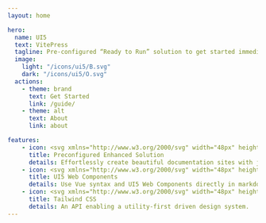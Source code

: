 ```yaml
---
layout: home

hero:
  name: UI5
  text: VitePress
  tagline: Pre-configured “Ready to Run” solution to get started immediately with VitePress and UI5.
  image:
    light: "/icons/ui5/B.svg"
    dark: "/icons/ui5/O.svg"
  actions:
    - theme: brand
      text: Get Started
      link: /guide/    
    - theme: alt
      text: About
      link: about

features:
    - icon: <svg xmlns="http://www.w3.org/2000/svg" width="48px" height="48px" viewBox="0 0 208 128"><rect width="198" height="118" x="5" y="5" ry="10" stroke="#FFF" stroke-width="10" fill="#FFF"/><path d="M30 98V30h20l20 25 20-25h20v68H90V59L70 84 50 59v39zm125 0l-30-33h20V30h20v35h20z"/></svg>
      title: Preconfigured Enhanced Solution
      details: Effortlessly create beautiful documentation sites with just markdown.
    - icon: <svg xmlns="http://www.w3.org/2000/svg" width="48px" height="48px" viewBox="0 0 500 500"><clipPath id="a"><path d="m244.45-.49s-.06 20.81 54.34 53.86c105.62 64.16 105.26 123 105.26 135.34 0 52.44-54.58 86.34-79.9 58.9 0 0 24.85-18.44 24.85-46.8 0 0-18.22 12-27.75 14.08 0 0 12.42-21.95 6.63-60.46 0 0-9.94 19.46-41.83 35.2 0 0 12.42-27.75.83-54.25 0 0 2.48 33.13-72.9 68.33s-52.18 70.41-52.18 70.41 15-16 40.54-4.75c34.51 15.16 20.56 76-34.94 76-54 0-89.49-58.75-89.49-104.64 0-19 2.06-53.87 36.33-92.26 27.26-30.53 60.88-46.64 68.09-80.4-37.33 34.6-104.72 57.2-144.77 116.44-36 53.21-24.3 123.59-17.83 145.25 29.38 98.18 120.41 169.75 228.15 169.75 131.51 0 239.48-105.23 239.48-236.74 0-199.08-189.26-220.2-242.91-263.26zm-31.86 243.71c-4 .93-7.85-.75-14.25-2.69-6-1.83-8.11-1.48-8.11-1.48a101.62 101.62 0 0 1 12.67-7.26c6.36-2.93 11.8-3.08 14.32 2.74 1.66 3.83-1.35 7.92-4.63 8.69z"/></clipPath><linearGradient id="b" gradientUnits="userSpaceOnUse" x1="367.98" x2="134.4" y1="467.61" y2="63.04"><stop offset="0" stop-color="#ff5a37"/><stop offset="1" stop-color="#ff961e"/></linearGradient><clipPath id="c"><path d="m244.45 0s-.06 20.81 54.34 53.86c105.62 64.14 105.26 122.99 105.26 135.34 0 52.44-54.58 86.34-79.9 58.9 0 0 24.85-18.44 24.85-46.8 0 0-18.22 12-27.75 14.08 0 0 12.42-21.95 6.63-60.46 0 0-9.94 19.46-41.83 35.2 0 0 12.42-27.75.83-54.25 0 0 2.48 33.13-72.9 68.33s-52.18 70.41-52.18 70.41 15-16 40.54-4.75c34.51 15.16 20.56 76-34.94 76-54 0-89.49-58.76-89.49-104.65 0-19 2.06-53.87 36.33-92.26 27.26-30.53 60.88-46.64 68.09-80.4-37.33 34.61-104.72 57.21-144.77 116.45-36 53.21-24.3 123.6-17.83 145.25 29.38 98.19 120.41 169.75 228.15 169.75 131.51 0 239.48-105.23 239.48-236.74 0-199.08-189.26-220.2-242.91-263.26zm-31.86 243.71c-4 .93-7.85-.75-14.25-2.69-6-1.82-8.11-1.48-8.11-1.48a101.62 101.62 0 0 1 12.67-7.26c6.36-2.93 11.8-3.08 14.32 2.74 1.66 3.83-1.35 7.92-4.63 8.69z"/></clipPath><linearGradient id="d" gradientUnits="userSpaceOnUse" x1="367.98" x2="134.4" y1="468.1" y2="63.53"><stop offset="0" stop-color="#fc4229"/><stop offset="1" stop-color="#ff7014"/></linearGradient><g clip-path="url(#a)"><path d="m244.45-.49s-.06 20.81 54.34 53.86c105.62 64.16 105.26 123 105.26 135.34 0 52.44-54.58 86.34-79.9 58.9 0 0 24.85-18.44 24.85-46.8 0 0-18.22 12-27.75 14.08 0 0 12.42-21.95 6.63-60.46 0 0-9.94 19.46-41.83 35.2 0 0 12.42-27.75.83-54.25 0 0 2.48 33.13-72.9 68.33s-52.18 70.41-52.18 70.41 15-16 40.54-4.75c34.51 15.16 20.56 76-34.94 76-54 0-89.49-58.75-89.49-104.64 0-19 2.06-53.87 36.33-92.26 27.26-30.53 60.88-46.64 68.09-80.4-37.33 34.6-104.72 57.2-144.77 116.44-36 53.21-24.3 123.59-17.83 145.25 29.38 98.18 120.41 169.75 228.15 169.75 131.51 0 239.48-105.23 239.48-236.74 0-199.08-189.26-220.2-242.91-263.26z" fill="#ff5a37"/><g fill="#ff961e"><path d="m292.05 311.36s5.95 94.58-106.05 108.53c-73.18 9.11-130.76-37.51-155.74-96.89-17.39-41.34-19-88.87 1-128.08 0 0-72.65 69.25-69.31 172.89 3.43 107.62 88.58 249.05 408.05 208.12 106.21-13.61 145.17-162.43 146.74-250.8 2-109.87-49.45-161.95-49.45-161.95s26.83 77.63-35 139.47c-34.47 34.46-93.1 46.35-140.24 8.71z" opacity=".4"/><path d="m464.51 366.23s-106.82 32.6-172.46-54.87c0 0 28.71 111.32-93.66 183.62 0 0 42.4 125.71 182.45 63.3 44.94-20.02 78.8-116.8 83.67-192.05z" opacity=".6"/><path d="m278.54 526.61s66.83-85.2 13.51-215.25c0 0 47.88 97.82 133.7 132.39 0 0-51.32 85.92-147.21 82.86z" opacity=".8"/><path d="m230.78 248.2c41.93-21.61 55.37-58.64 55.37-58.64s12.42-27.76.82-54.29c0 0 2.48 33.16-73 68.39s-52.22 70.46-52.22 70.46c3.95-3.53 7.71-5.9 15.16-7.9 12.46-3.34 31.99-6.74 53.87-18.02z" opacity=".6"/><path d="m232.94 263.55c32.4 0 69.89-15.06 88.44-48.7 2.9-5.25 5.48-13.78 6.77-21.81 2-12.8 2.25-22.32-.11-39.61 0 0-6.14 17.21-41.89 36.13-13 6.87-29.61 13.74-51.61 20.42-85.24 25.87-72.74 64.14-72.74 64.14 13.43-8.89 13.51-10.57 71.14-10.57z" opacity=".4"/><path d="m232.94 263.55c29.79 0 70.29 1.67 91.33-16 12.9-10.81 24.68-25.1 24.9-46.88 0 0-17.65 11.64-27.79 14.15-14 3.46-39.29 8.78-62.39 7.46-78.41-4.45-97.19 51.8-97.19 51.8 10.81-9.96 23.97-10.53 71.14-10.53z" opacity=".2"/></g><path d="m244.45-.49s-.06 20.81 54.34 53.86c105.62 64.16 105.26 123 105.26 135.34 0 52.44-54.58 86.34-79.9 58.9 0 0 24.85-18.44 24.85-46.8 0 0-18.22 12-27.75 14.08 0 0 12.42-21.95 6.63-60.46 0 0-9.94 19.46-41.83 35.2 0 0 12.42-27.75.83-54.25 0 0 2.48 33.13-72.9 68.33s-52.18 70.41-52.18 70.41 15-16 40.54-4.75c34.51 15.16 20.56 76-34.94 76-54 0-89.49-58.75-89.49-104.64 0-19 2.06-53.87 36.33-92.26 27.26-30.53 60.88-46.64 68.09-80.4-37.33 34.6-104.72 57.2-144.77 116.44-36 53.21-24.3 123.59-17.83 145.25 29.38 98.18 120.41 169.75 228.15 169.75 131.51 0 239.48-105.23 239.48-236.74 0-199.08-189.26-220.2-242.91-263.26z" fill="url(#b)"/></g><g clip-path="url(#c)"><path d="m244.45 0s-.06 20.81 54.34 53.86c105.62 64.14 105.26 122.99 105.26 135.34 0 52.44-54.58 86.34-79.9 58.9 0 0 24.85-18.44 24.85-46.8 0 0-18.22 12-27.75 14.08 0 0 12.42-21.95 6.63-60.46 0 0-9.94 19.46-41.83 35.2 0 0 12.42-27.75.83-54.25 0 0 2.48 33.13-72.9 68.33s-52.18 70.41-52.18 70.41 15-16 40.54-4.75c34.51 15.16 20.56 76-34.94 76-54 0-89.49-58.76-89.49-104.65 0-19 2.06-53.87 36.33-92.26 27.26-30.53 60.88-46.64 68.09-80.4-37.33 34.61-104.72 57.21-144.77 116.45-36 53.21-24.3 123.6-17.83 145.25 29.38 98.19 120.41 169.75 228.15 169.75 131.51 0 239.48-105.23 239.48-236.74 0-199.08-189.26-220.2-242.91-263.26z" fill="url(#d)"/><g fill="#ff961e"><path d="m230.78 248.69c41.93-21.61 55.37-58.64 55.37-58.64s12.42-27.76.82-54.29c0 0 2.48 33.16-73 68.39s-52.22 70.46-52.22 70.46c3.95-3.52 7.71-5.9 15.16-7.9 12.46-3.34 31.99-6.71 53.87-18.02z" opacity=".6"/><path d="m232.94 264c32.4 0 69.89-15.06 88.44-48.7 2.9-5.25 5.48-13.78 6.77-21.81 2-12.8 2.25-22.32-.11-39.61 0 0-6.14 17.21-41.89 36.13-13 6.87-29.61 13.74-51.61 20.42-85.24 25.87-72.74 64.14-72.74 64.14 13.43-8.85 13.51-10.57 71.14-10.57z" opacity=".4"/><path d="m232.94 264c29.79 0 70.29 1.68 91.33-16 12.9-10.81 24.68-25.1 24.9-46.88 0 0-17.65 11.65-27.79 14.15-14 3.46-39.29 8.78-62.39 7.47-78.41-4.45-97.19 51.79-97.19 51.79 10.81-9.92 23.97-10.53 71.14-10.53z" opacity=".2"/><path d="m230.78 248.69c41.93-21.61 55.37-58.64 55.37-58.64-13 6.87-29.61 13.74-51.61 20.42-85.24 25.87-72.74 64.14-72.74 64.14 3.95-3.52 7.71-5.9 15.16-7.9 12.41-3.34 31.94-6.71 53.82-18.02z" opacity=".4"/><path d="m177 266.71c12.41-3.34 31.94-6.74 53.82-18a122.3 122.3 0 0 0 33.78-25.71c-1.88 0-3.75-.07-5.61-.17-78.41-4.45-97.19 51.79-97.19 51.79a30.39 30.39 0 0 1 12-7c1.01-.29 2.03-.62 3.2-.91z"/><path d="m487.36 263.26c0-39.7-7.54-72.31-20-99.45 1.19 3.59 25.3 79-35.06 139.33-34.46 34.46-93.09 46.39-140.23 8.71 0 0 6 94.58-106.06 108.53-73.17 9.11-130.75-37.51-155.73-96.89-17.38-41.3-19-88.77.9-128-28.11 51.63-17.5 114.51-11.45 134.76 29.38 98.19 120.41 169.75 228.15 169.75 131.51 0 239.48-105.23 239.48-236.74z" opacity=".4"/><path d="m463.18 367.1c-12.42 3.36-109.76 26.52-171.13-55.25 0 0 28.58 110.85-92.9 183.15a238.53 238.53 0 0 0 48.73 5c94.17 0 176.27-54 215.3-132.9z" opacity=".6"/><path d="m410.33 437.18c-76.11-39.18-118.28-125.33-118.28-125.33 33.92 82.73 19.22 147.29 4 183.34a240.24 240.24 0 0 0 114.28-58.01z"/></g></g></svg>
      title: UI5 Web Components
      details: Use Vue syntax and UI5 Web Components directly in markdown.
    - icon: <svg xmlns="http://www.w3.org/2000/svg" width="48px" height="48px" viewBox="0 0 1000 1000"><path d="M489.5 226.499C328 231.632 280 346.999 269 409.499C283.333 386.332 328.5 335.5 395 335.5C472.5 335.5 531.5 422 567.5 449C611.237 481.803 699.123 525.115 814.5 490C906.5 462 949.167 364.332 958.5 317.999C914 378.499 846.5 414.838 763 371.999C705.5 342.499 662.5 221 489.5 226.499Z" fill="#07B6D5"/><path d="M261 500.999C99.5 506.132 51.5 621.499 40.5 683.999C54.8333 660.832 100 610 166.5 610C244 610 303 696.5 339 723.5C382.737 756.303 470.623 799.615 586 764.5C678 736.5 720.667 638.832 730 592.499C685.5 652.999 618 689.338 534.5 646.499C477 616.999 434 495.5 261 500.999Z" fill="#07B6D5"/></svg>
      title: Tailwind CSS
      details: An API enabling a utility-first driven design system.
---
```

<style> :root { --vp-home-hero-image-background-image: linear-gradient(-45deg, #53b8de 50%, #1873b4 50%); --vp-home-hero-image-filter: blur(40px); } .dark { --vp-home-hero-image-background-image: linear-gradient(-45deg, #ffa42c 50%, #ff5a37 50%); } @media (min-width: 640px) { :root { --vp-home-hero-image-filter: blur(56px); } } @media (min-width: 960px) { :root { --vp-home-hero-image-filter: blur(72px); } } .VPFeature .icon { background-color: transparent; }</style>